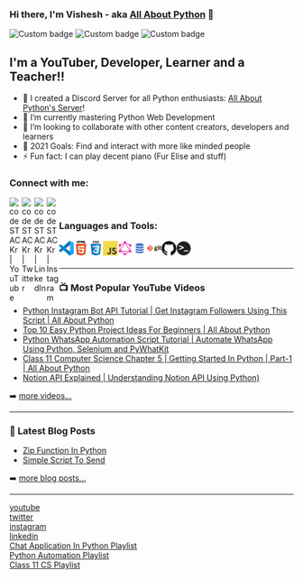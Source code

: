 ### Hi there, I'm Vishesh - aka [All About Python](https://www.youtube.com/allaboutpython) 👋

![Custom badge](https://img.shields.io/endpoint?color=red&url=https%3A%2F%2Fyoutube-channel-badge-delta.vercel.app%2Fapi%2Fsubscriber&style=for-the-badge)
![Custom badge](https://img.shields.io/endpoint?url=https%3A%2F%2Fyoutube-channel-badge-delta.vercel.app%2Fapi%2Fviews&style=for-the-badge&color=blue)
![Custom badge](https://img.shields.io/endpoint?url=https%3A%2F%2Fyoutube-channel-badge-delta.vercel.app%2Fapi%2Fvideos&style=for-the-badge)

## I'm a YouTuber, Developer, Learner and a Teacher!!

- 🔭 I created a Discord Server for all Python enthusiasts: [All About Python's Server](https://discord.gg/MUE7fkxzHH)!
- 🌱 I’m currently mastering Python Web Development
- 👯 I’m looking to collaborate with other content creators, developers and learners
- 🥅 2021 Goals: Find and interact with more like minded people
- ⚡ Fun fact: I can play decent piano (Fur Elise and stuff)

### Connect with me:

[<img align="left" alt="codeSTACKr | YouTube" width="22px" src="https://cdn.jsdelivr.net/npm/simple-icons@v3/icons/youtube.svg" />](https://www.youtube.com/allaboutpython)
[<img align="left" alt="codeSTACKr | Twitter" width="22px" src="https://cdn.jsdelivr.net/npm/simple-icons@v3/icons/twitter.svg" />](https://twitter.com/allabout_python)
[<img align="left" alt="codeSTACKr | LinkedIn" width="22px" src="https://cdn.jsdelivr.net/npm/simple-icons@v3/icons/linkedin.svg" />](https://www.linkedin.com/in/vishesh-dvivedi-07a82a20b/)
[<img align="left" alt="codeSTACKr | Instagram" width="22px" src="https://cdn.jsdelivr.net/npm/simple-icons@v3/icons/instagram.svg" />](https://instagram.com/itsallaboutpython)

<br />

### Languages and Tools:

<img align="left" alt="Visual Studio Code" width="26px" src="https://raw.githubusercontent.com/github/explore/80688e429a7d4ef2fca1e82350fe8e3517d3494d/topics/visual-studio-code/visual-studio-code.png" />
<img align="left" alt="HTML5" width="26px" src="https://raw.githubusercontent.com/github/explore/80688e429a7d4ef2fca1e82350fe8e3517d3494d/topics/html/html.png" />
<img align="left" alt="CSS3" width="26px" src="https://raw.githubusercontent.com/github/explore/80688e429a7d4ef2fca1e82350fe8e3517d3494d/topics/css/css.png" />
<img align="left" alt="JavaScript" width="26px" src="https://raw.githubusercontent.com/github/explore/80688e429a7d4ef2fca1e82350fe8e3517d3494d/topics/javascript/javascript.png" />
<img align="left" alt="GraphQL" width="26px" src="https://raw.githubusercontent.com/github/explore/80688e429a7d4ef2fca1e82350fe8e3517d3494d/topics/graphql/graphql.png" />
<img align="left" alt="SQL" width="26px" src="https://raw.githubusercontent.com/github/explore/80688e429a7d4ef2fca1e82350fe8e3517d3494d/topics/sql/sql.png" />
<img align="left" alt="Git" width="26px" src="https://raw.githubusercontent.com/github/explore/80688e429a7d4ef2fca1e82350fe8e3517d3494d/topics/git/git.png" />
<img align="left" alt="GitHub" width="26px" src="https://raw.githubusercontent.com/github/explore/78df643247d429f6cc873026c0622819ad797942/topics/github/github.png" />
<img align="left" alt="Terminal" width="26px" src="https://raw.githubusercontent.com/github/explore/80688e429a7d4ef2fca1e82350fe8e3517d3494d/topics/terminal/terminal.png" />

<br />
<br />

---

### 📺 Most Popular YouTube Videos

<!-- YOUTUBE:START -->
- [Python Instagram Bot API Tutorial | Get Instagram Followers Using This Script | All About Python](https://www.youtube.com/watch?v=6ufFHT0fNWQ)
- [Top 10 Easy Python Project Ideas For Beginners | All About Python](https://www.youtube.com/watch?v=JsFgVJgev48)
- [Python WhatsApp Automation Script Tutorial | Automate WhatsApp Using Python, Selenium and PyWhatKit](https://www.youtube.com/watch?v=1PYikrM8cPY)
- [Class 11 Computer Science Chapter 5 | Getting Started In Python | Part-1 | All About Python](https://www.youtube.com/watch?v=lfUGJuTpj8A)
- [Notion API Explained | Understanding Notion API Using Python)](https://www.youtube.com/watch?v=Nlc0eFDnx6E)
<!-- YOUTUBE:END -->

➡️ [more videos...](https://youtube.com/allaboutpython)

---

### 📕 Latest Blog Posts

<!-- BLOG-POST-LIST:START -->
- [Zip Function In Python](https://dev.to/visheshdvivedi/zip-function-in-python-2eak)
- [Simple Script To Send](https://dev.to/visheshdvivedi/simple-script-to-send-emails-in-python-11ee)
<!-- BLOG-POST-LIST:END -->

➡️ [more blog posts...](https://dev.to/visheshdvivedi)

---

[youtube](https://youtube.com/allaboutpython)\
[twitter](https://twitter.com/allabout_python)\
[instagram](https://instagram.com/itsallaboutpython)\
[linkedin](https://www.linkedin.com/in/vishesh-dvivedi-07a82a20b/)\
[Chat Application In Python Playlist](https://www.youtube.com/watch?v=hBnOdIg0jAM&list=PLIw91yhFTTdJ2CDjOptoF-ddXbw7wmet-)\
[Python Automation Playlist](https://www.youtube.com/watch?v=Nlc0eFDnx6E&list=PLIw91yhFTTdK2-DPtMIuucvxy478j8CHj)\
[Class 11 CS Playlist](https://www.youtube.com/watch?v=53sKj2UYoAk&list=PLIw91yhFTTdIwV1NYNbVEhwjIJlWzjP-y)
